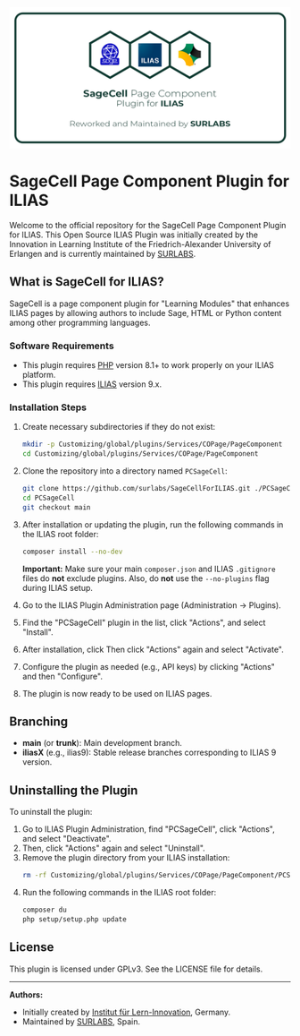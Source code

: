 ![SageCell](https://github.com/surlabs/SageCellForILIAS/blob/9561a67e2543f736f76f51f8f2efa7309cc691ef/templates/images/SageCellBanner.png)

# SageCell Page Component Plugin for ILIAS

Welcome to the official repository for the SageCell Page Component Plugin for ILIAS.
This Open Source ILIAS Plugin was initially created by the Innovation in Learning Institute of the Friedrich-Alexander University of Erlangen and is currently maintained by [SURLABS](https://www.surlabs.com).

## What is SageCell for ILIAS?

SageCell is a page component plugin for "Learning Modules" that enhances ILIAS pages by allowing authors to include Sage, HTML or Python content among other programming languages.

### Software Requirements

- This plugin requires [PHP](https://php.net) version 8.1+ to work properly on your ILIAS platform.
- This plugin requires [ILIAS](https://www.ilias.de/docu/goto.php?target=latest_7&client_id=docu) version 9.x.

### Installation Steps

1.  Create necessary subdirectories if they do not exist:
    ```bash
    mkdir -p Customizing/global/plugins/Services/COPage/PageComponent
    cd Customizing/global/plugins/Services/COPage/PageComponent
    ```
2.  Clone the repository into a directory named `PCSageCell`:
    ```bash
    git clone https://github.com/surlabs/SageCellForILIAS.git ./PCSageCell
    cd PCSageCell
    git checkout main
    ```
3.  After installation or updating the plugin, run the following commands in the ILIAS root folder:
    ```bash
    composer install --no-dev
    ```
    **Important:** Make sure your main `composer.json` and ILIAS `.gitignore` files do **not** exclude plugins. Also, do **not** use the `--no-plugins` flag during ILIAS setup.


4.  Go to the ILIAS Plugin Administration page (Administration -> Plugins).
5.  Find the "PCSageCell" plugin in the list, click "Actions", and select "Install".
6.  After installation, click Then click "Actions" again and select "Activate".
7.  Configure the plugin as needed (e.g., API keys) by clicking "Actions" and then "Configure".
8.  The plugin is now ready to be used on ILIAS pages.

## Branching

- **main** (or **trunk**): Main development branch.
- **iliasX** (e.g., ilias9): Stable release branches corresponding to ILIAS 9 version.
<!-- TODO: Confirm actual branching strategy for PCSageCell -->

## Uninstalling the Plugin

To uninstall the plugin:

1.  Go to ILIAS Plugin Administration, find "PCSageCell", click "Actions", and select "Deactivate".
2.  Then, click "Actions" again and select "Uninstall".
3.  Remove the plugin directory from your ILIAS installation:
    ```bash
    rm -rf Customizing/global/plugins/Services/COPage/PageComponent/PCSageCell
    ```
4.  Run the following commands in the ILIAS root folder:
    ```bash
    composer du
    php setup/setup.php update
    ```

## License

This plugin is licensed under GPLv3. See the LICENSE file for details.

---

**Authors:**

- Initially created by [Institut für Lern-Innovation](https://ili.fau.de), Germany.
- Maintained by [SURLABS](https://surlabs.com), Spain.
